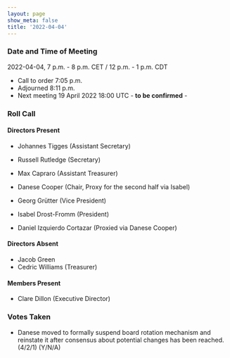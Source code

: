 ```yaml
---
layout: page
show_meta: false
title: '2022-04-04'
---
```


### Date and Time of Meeting

2022-04-04, 7 p.m. - 8 p.m. CET / 12 p.m. - 1 p.m. CDT

* Call to order 7:05 p.m.
* Adjourned 8:11 p.m.
* Next meeting 19 April 2022 18:00 UTC - **to be confirmed** -

### Roll Call

#### Directors Present

- Johannes Tigges (Assistant Secretary)
- Russell Rutledge (Secretary)
- Max Capraro (Assistant Treasurer)
- Danese Cooper (Chair, Proxy for the second half via Isabel)
- Georg Grütter (Vice President)
- Isabel Drost-Fromm (President)

- Daniel Izquierdo Cortazar (Proxied via Danese Cooper)

#### Directors Absent

- Jacob Green
- Cedric Williams (Treasurer)

#### Members Present
- Clare Dillon (Executive Director)

### Votes Taken
- Danese moved to formally suspend board rotation mechanism and reinstate it after consensus about potential changes has been reached. (4/2/1) (Y/N/A) 

